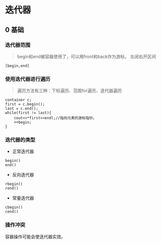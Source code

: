 # 迭代器


## 0 基础

### 迭代器范围
> begin和end被容器使用了，可以用front和back作为游标。
左闭右开区间
```
[begin,end]
```

### 使用迭代器进行遍历

> 遍历方法有三种：下标遍历、范围for遍历、迭代器遍历
```
container c;
first = c.begin();
last = c.end();
while(first != last){
    cout<<*first<<endl;//指向元素的游标指针。
    ++begin;
}
```

### 迭代器的类型

* 正常迭代器
```
begin()
end()
```
* 反向迭代器
```
rbegin()
rend()
```
* 常量迭代器

```
cbegin()
cend()
```

### 操作冲突

容器操作可能会使迭代器实效。